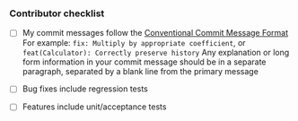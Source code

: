 ### Contributor checklist
- [ ] My commit messages follow the [Conventional Commit Message Format](https://gist.github.com/stephenparish/9941e89d80e2bc58a153#format-of-the-commit-message)
      For example: `fix: Multiply by appropriate coefficient`, or
      `feat(Calculator): Correctly preserve history`
      Any explanation or long form information in your commit message should be
      in a separate paragraph, separated by a blank line from the primary message
- [ ] Bug fixes include regression tests
- [ ] Features include unit/acceptance tests

